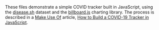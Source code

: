 These files demonstrate a simple COVID tracker built in JavaScript, using the [disease.sh](https://disease.sh/) dataset and the [billboard.js](https://naver.github.io/billboard.js/) charting library. The process is described in a [Make Use Of](https://makeuseof.com/) article, [How to Build a COVID-19 Tracker in JavaScript](https://www.makeuseof.com/build-covid-19-tracker-in-javascript/).
